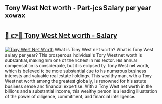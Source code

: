 ## Tony West N𝚎t w𝚘rth - Part-jcs S𝚊lary per year xowax

# <h2><a href="http://gc2oq6k.nevu.top/?p=Tony+West">🔗 👉🔴 Tony West N𝚎t w𝚘rth - S𝚊lary</a></h2>

[![Tony West N𝚎t W𝚘rth](https://i.imgur.com/Oavwk0R.jpeg)](http://gc2oq6k.nevu.top/?p=Tony+West)
What is Tony West n𝚎t w𝚘rth? What is Tony West s𝚊lary per year?
This prosperous individual's Tony West net worth is substantial, making him one of the richest in his sector. His annual compensation is considerable, but it is eclipsed by Tony West net worth, which is believed to be more substantial due to his numerous business interests and valuable real estate holdings. This wealthy man, with a Tony West net worth among the greatest globally, is renowned for his astute business sense and financial expertise. With a Tony West net worth in the billions and a substantial income, this wealthy person is a leading illustration of the power of diligence, commitment, and financial intelligence.
